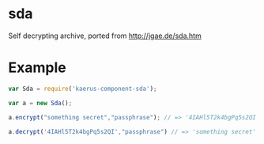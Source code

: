 sda
===

Self decrypting archive, ported from http://jgae.de/sda.htm

Example
=======
```javascript
var Sda = require('kaerus-component-sda');

var a = new Sda();

a.encrypt("something secret","passphrase"); // => '4IAHl5T2k4bgPq5s2QI'

a.decrypt('4IAHl5T2k4bgPq5s2QI',"passphrase") // => 'something secret'
```




